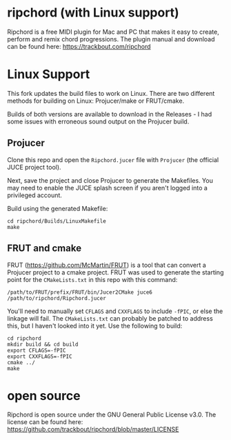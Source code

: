 # ripchord (with Linux support)

Ripchord is a free MIDI plugin for Mac and PC that makes it easy to create, perform and remix chord progressions. The plugin manual and download can be found here: https://trackbout.com/ripchord

# Linux Support

This fork updates the build files to work on Linux.  There are two different
methods for building on Linux:  Projucer/make or FRUT/cmake.

Builds of both versions are available to download in the Releases - I had some
issues with erroneous sound output on the Projucer build.

## Projucer

Clone this repo and open the `Ripchord.jucer` file with `Projucer` (the official
JUCE project tool).

Next, save the project and close Projucer to generate the Makefiles.  You may
need to enable the JUCE splash screen if you aren't logged into a privileged
account.

Build using the generated Makefile:

    cd ripchord/Builds/LinuxMakefile
    make

## FRUT and cmake

FRUT (https://github.com/McMartin/FRUT) is a tool that can convert a Projucer
project to a cmake project.  FRUT was used to generate the starting point for
the `CMakeLists.txt` in this repo with this command:

    /path/to/FRUT/prefix/FRUT/bin/Jucer2CMake juce6 /path/to/ripchord/Ripchord.jucer

You'll need to manually set `CFLAGS` and `CXXFLAGS` to include `-fPIC`, or else
the linkage will fail.  The `CMakeLists.txt` can probably be patched to address
this, but I haven't looked into it yet.  Use the following to build:

    cd ripchord
    mkdir build && cd build
    export CFLAGS=-fPIC
    export CXXFLAGS=-fPIC
    cmake ../
    make

# open source

Ripchord is open source under the GNU General Public License v3.0. The license can be found here: https://github.com/trackbout/ripchord/blob/master/LICENSE
